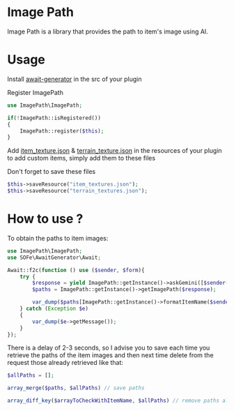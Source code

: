 # Image Path
Image Path is a library that provides the path to item's image using AI.

# Usage
Install [await-generator](https://github.com/SOF3/await-generator) in the src of your plugin

Register ImagePath
```php
use ImagePath\ImagePath;

if(!ImagePath::isRegistered())
{
    ImagePath::register($this);
}
```

Add [item_texture.json](https://github.com/Mojang/bedrock-samples/blob/main/resource_pack/textures/item_texture.json) & [terrain_texture.json](https://github.com/Mojang/bedrock-samples/blob/main/resource_pack/textures/terrain_texture.json) in the resources of your plugin 
to add custom items, simply add them to these files

Don't forget to save these files
```php
$this->saveResource("item_textures.json");
$this->saveResource("terrain_textures.json");
```

# How to use ?
To obtain the paths to item images:
```php
use ImagePath\ImagePath;
use SOFe\AwaitGenerator\Await;

Await::f2c(function () use ($sender, $form){
    try {
        $response = yield ImagePath::getInstance()->askGemini([$sender->getInventory()->getItemInHand()]); // array of items
        $paths = ImagePath::getInstance()->getImagePath($response);

        var_dump($paths[ImagePath::getInstance()->formatItemName($sender->getInventory()->getItemInHand())]); // return the path of your item's image e.g. textures/items/diamond_sword
    } catch (Exception $e) 
    {
        var_dump($e->getMessage());
    }
});
```

There is a delay of 2-3 seconds, so I advise you to save each time you retrieve the paths of the item images and then next time delete from the request those already retrieved like that:
```php
$allPaths = [];

array_merge($paths, $allPaths) // save paths

array_diff_key($arrayToCheckWithItemName, $allPaths) // remove paths already saved
```
